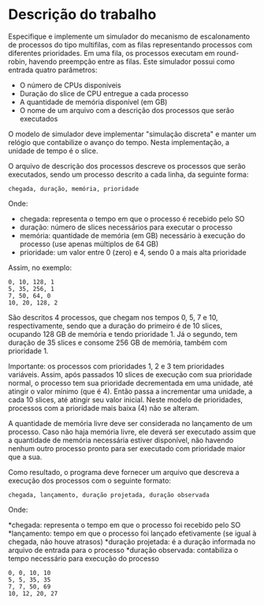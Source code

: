 # Descrição do trabalho
Especifique e implemente um simulador do mecanismo de escalonamento de processos do tipo multifilas, com as filas representando processos com diferentes prioridades. Em uma fila, os processos executam em round-robin, havendo preempção entre as filas. Este simulador possui como entrada quatro parâmetros:

 * O número de CPUs disponíveis
 * Duração do slice de CPU entregue a cada processo
 * A quantidade de memória disponível (em GB)
 * O nome de um arquivo com a descrição dos processos que serão executados

O modelo de simulador deve implementar "simulação discreta" e manter um relógio que contabilize o avanço do tempo. Nesta implementação, a unidade de tempo é o slice.

O arquivo de descrição dos processos descreve os processos que serão executados, sendo um processo descrito a cada linha, da seguinte forma:

```chegada, duração, memória, prioridade```

Onde:
 * chegada: representa o tempo em que o processo é recebido pelo SO
 * duração: número de slices necessários para executar o processo
 * memória: quantidade de memória (em GB) necessário à execução do processo (use apenas múltiplos de 64 GB)
 * prioridade: um valor entre 0 (zero) e 4, sendo 0 a mais alta prioridade
 
 Assim, no exemplo:

```
0, 10, 128, 1
5, 35, 256, 1
7, 50, 64, 0
10, 20, 128, 2
```

São descritos 4 processos, que chegam nos tempos 0, 5, 7 e 10, respectivamente, sendo que a duração do primeiro é de 10 slices, ocupando 128 GB de memória e tendo prioridade 1. Já o segundo, tem duração de 35 slices e consome 256 GB de memória, também com prioridade 1.

Importante: os processos com prioridades 1, 2 e 3 tem prioridades variáveis. Assim, após passados 10 slices de execução com sua prioridade normal, o processo tem sua prioridade decrementada em uma unidade, até atingir o valor mínimo (que é 4). Então passa a incrementar uma unidade, a cada 10 slices, até atingir seu valor inicial. Neste modelo de prioridades, processos com a prioridade mais baixa (4) não se alteram.

A quantidade de memória livre deve ser considerada no lançamento de um processo. Caso não haja memória livre, ele deverá ser executado assim que a quantidade de memória necessária estiver disponível, não havendo nenhum outro processo pronto para ser executado com prioridade maior que a sua.

Como resultado, o programa deve fornecer um arquivo que descreva a execução dos processos com o seguinte formato:

```
chegada, lançamento, duração projetada, duração observada
```
Onde:

 *chegada: representa o tempo em que o processo foi recebido pelo SO
 *lançamento: tempo em que o processo foi lançado efetivamente (se igual à chegada, não houve atrasos)
 *duração projetada: é a duração informada no arquivo de entrada para o processo
 *duração observada: contabiliza o tempo necessário para execução do processo

```
0, 0, 10, 10
5, 5, 35, 35
7, 7, 50, 69
10, 12, 20, 27
```
